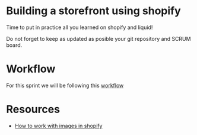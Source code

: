 # Building a storefront using shopify

Time to put in practice all you learned on shopify and liquid!
 
Do not forget to keep as updated as posible your git repository and SCRUM board.

# Workflow

For this sprint we will be following this [workflow](https://github.com/magma-labs/MagmaHackers/blob/master/topics/workflow.md)

# Resources

* [How to work with images in shopify](https://webdesign.tutsplus.com/tutorials/how-to-work-with-images-in-shopify--cms-26149)

